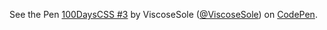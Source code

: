 <p data-height="265" data-theme-id="0" data-slug-hash="bMNrqj" data-default-tab="css,result" data-user="ViscoseSole" data-embed-version="2" data-pen-title="100DaysCSS #3" class="codepen">See the Pen <a href="https://codepen.io/ViscoseSole/pen/bMNrqj/">100DaysCSS #3</a> by ViscoseSole (<a href="https://codepen.io/ViscoseSole">@ViscoseSole</a>) on <a href="https://codepen.io">CodePen</a>.</p>
<script async src="https://static.codepen.io/assets/embed/ei.js"></script>
